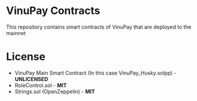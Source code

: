 # VinuPay Contracts
This repository contains smart contracts of VinuPay that are deployed to the mainnet

# License
- VinuPay Main Smart Contract (In this case VinuPay_Husky.solpp) - **UNLICENSED**
- RoleControl.sol - **MIT**
- Strings.sol (OpenZeppelin) - **MIT**